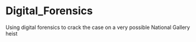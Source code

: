 # Digital_Forensics
Using digital forensics to crack the case on a very possible National Gallery heist

